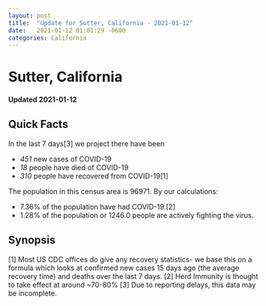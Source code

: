 ```yaml
---
layout: post
title:  "Update for Sutter, California - 2021-01-12"
date:   2021-01-12 01:01:29 -0600
categories: California
---
```


# Sutter, California
#### Updated 2021-01-12

## Quick Facts

In the last 7 days[3] we project there have been
- *451* new cases of COVID-19
- *18* people have died of COVID-19
- *310* people have recovered from COVID-19[1]

The population in this census area is 96971. By our calculations:
- 7.36% of the population have had COVID-19.[2]
- 1.28% of the population or 1246.0 people are actively fighting the virus.

## Synopsis




[1] Most US CDC offices do give any recovery statistics- we base this on a formula which looks at confirmed new cases
15 days ago (the average recovery time) and deaths over the last 7 days.
[2] Herd Immunity is thought to take effect at around ~70-80%
[3] Due to reporting delays, this data may be incomplete. 
    